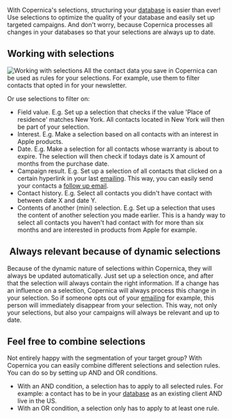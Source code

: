With Copernica's selections, structuring your
[database](./creating-your-own-databases.en.md "Create your own databases")
is easier than ever! Use selections to optimize the quality of your
database and easily set up targeted campaigns. And don't worry, because
Copernica processes all changes in your databases so that your
selections are always up to date. 

Working with selections
-----------------------

![Working with
selections](images/en-database-selections-thumb.png "Working with selections")
All the contact data you save in Copernica can be used as rules for your
selections. For example, use them to filter contacts that opted in for
your newsletter.

Or use selections to filter on:

-   Field value. E.g. Set up a selection that checks if the value 'Place
    of residence' matches New York. All contacts located in New York
    will then be part of your selection.
-   Interest. E.g. Make a selection based on all contacts with an
    interest in Apple products.
-   Date. E.g. Make a selection for all contacts whose warranty is about
    to expire. The selection will then check if todays date is X amount
    of months from the purchase date.
-   Campaign result. E.g. Set up a selection of all contacts that
    clicked on a certain hyperlink in your last
    [emailing](./create-clever-emailings.en.md "Create clever emailings").
    This way, you can easily send your contacts a [follow up
    email](./automate-campaigns.en.md "Automate your campaigns").
-   Contact history. E.g. Select all contacts you didn't have contact
    with between date X and date Y.
-   Contents of another (mini) selection. E.g. Set up a selection that
    uses the content of another selection you made earlier. This is a
    handy way to select all contacts you haven't had contact with for
    more than six months and are interested in products from Apple for
    example.

 Always relevant because of dynamic selections
----------------------------------------------

Because of the dynamic nature of selections within Copernica, they will
always be updated automatically. Just set up a selection once, and after
that the selection will always contain the right information. If a
change has an influence on a selection, Copernica will always process
this change in your selection. So if someone opts out of your
[emailing](./automate-campaigns.en.md "Automate your campaigns") for
example, this person will immediately disappear from your selection.
This way, not only your selections, but also your campaigns will always
be relevant and up to date.

Feel free to combine selections
-------------------------------

Not entirely happy with the segmentation of your target group? With
Copernica you can easily combine different selections and selection
rules. You can do so by setting up AND and OR conditions.

-   With an AND condition, a selection has to apply to all selected
    rules. For example: a contact has to be in your
    [database](./creating-your-own-databases.en.md "Create your own databases")
    as an existing client AND live in the US.
-   With an OR condition, a selection only has to apply to at least one
    rule.

